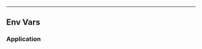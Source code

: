 <!-- Space: Projects -->
<!-- Parent: ZshKolin -->
<!-- Title: EnvVars ZshKolin -->
<!-- Label: ZshKolin -->
<!-- Label: Project -->
<!-- Label: EnvVars -->
<!-- Include: disclaimer.md -->
<!-- Include: ac:toc -->

---

## Env Vars

### Application
